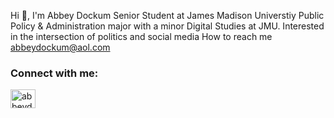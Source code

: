 Hi 👋, I'm Abbey Dockum
Senior Student at James Madison Universtiy
Public Policy & Administration major with a minor Digital Studies at JMU. 
Interested in the intersection of politics and social media
How to reach me abbeydockum@aol.com

<h3 align="left">Connect with me:</h3>
<p align="left">
<a href="https://linkedin.com/in/abbeydockum" target="blank"><img align="center" src="https://raw.githubusercontent.com/rahuldkjain/github-profile-readme-generator/master/src/images/icons/Social/linked-in-alt.svg" alt="abbeydockum" height="30" width="40" /></a>
</p>
